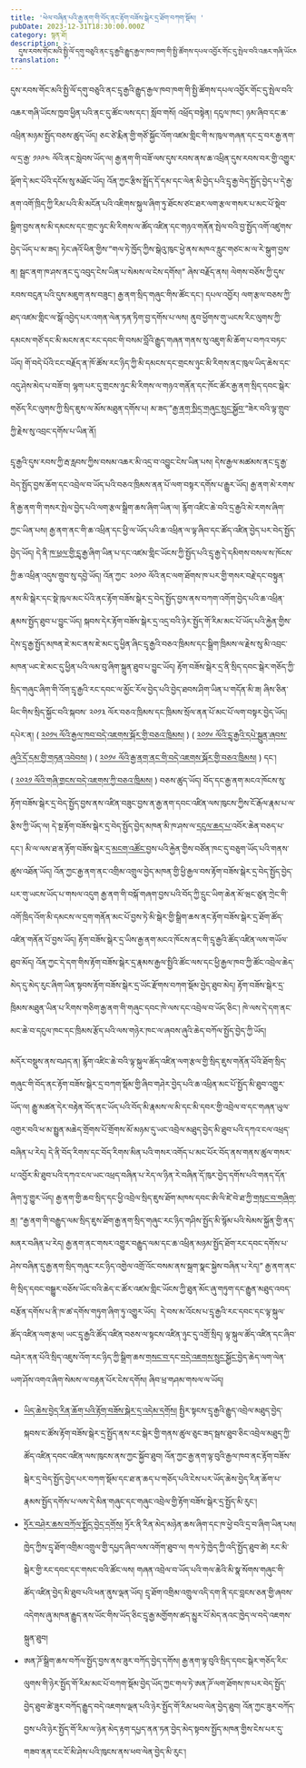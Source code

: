 ```yaml
---
title: 'ཕེལ་བཞིན་པའི་རྒྱ་ནག་གི་བོད་ནང་རྟོག་བཟོས་སྒེར་དྲ་ཐོག་བཀག་སྡོམ། '
pubDate: 2023-12-31T18:30:00.000Z
category: སྙན་ཐོ།
description: >-
  དུས་རབས་གོང་མའི་སྤྱི་ལོ་དགུ་བཅུའི་ནང་དྲྭ་རྒྱའི་རྒྱུད་རྒྱལ་ཁབ་ཁག་གི་སྤྱི་ཚོགས་དཔལ་འབྱོར་གོང་དུ་སྤེལ་བའི་འཆར་གཞི་ཡོངས་ཁྱབ་ཕྱིན་པའི་ནང་དུ་ཚོང་ལས་དང་།
translation: ''
---
```


དུས་རབས་གོང་མའི་སྤྱི་ལོ་དགུ་བཅུའི་ནང་དྲྭ་རྒྱའི་རྒྱུད་རྒྱལ་ཁབ་ཁག་གི་སྤྱི་ཚོགས་དཔལ་འབྱོར་གོང་དུ་སྤེལ་བའི་འཆར་གཞི་ཡོངས་ཁྱབ་ཕྱིན་པའི་ནང་དུ་ཚོང་ལས་དང་། སློབ་གསོ། འཕྲོད་བསྟེན། དངུལ་ཁང་། ཉམ་ཞིབ་དང་ཆ་འཕྲིན་མཉམ་སྤྱོད་བཅས་ཚུད་ཡོད། ཅང་ཙེ་རྨིན་གྱི་གཙོ་སྐྱོང་འོག་འཛམ་གླིང་གི་ས་ཁུལ་གཞན་དང་དྲ་བར་རྒྱ་ནག་ལ་དྲ་རྒྱ་ ༡༩༩༤ ལོའི་ནང་སླེབས་ཡོད་ལ། རྒྱ་ནག་གི་བཟོ་ལས་དུས་རབས་ནས་ཆ་འཕྲིན་དུས་རབས་བར་གྱི་འགྱུར་ལྡོག་དེ་མང་པོའི་དངོས་སུ་མཐོང་ཡོད། འོན་ཀྱང་རྩིས་སྤྲོད་དོ་དམ་དང་ལེན་མི་བྱེད་པའི་དྲྭ་རྒྱ་བེད་སྤྱོད་བྱེད་པ་དེ་རྒྱ་ནག་འགོ་ཁྲིད་ཀྱི་རིམ་པའི་མི་མངོན་པའི་འཇིགས་སྐུལ་ཞིག་ཏུ་ཐོངས་ཙང་ཐར་ལག་རྩལ་གསར་པ་མང་པོ་སྡེབ་སྒྲིག་བྱས་ནས་མི་དམངས་དང་གྲང་ཉུང་མི་རིགས་ལ་ཚོད་འཛིན་དང་གཉའ་གནོན་སྤེལ་བའི་བྱ་སྤྱོད་འགོ་འཛུགས་བྱེད་ཡོད་པ་མ་ཟད། ཏེང་ཞའོ་ཕིན་གྱིས་”གལ་ཏེ་ཁྱོད་ཀྱིས་སྒེའུ་ཁུང་ཕྱེ་ནས་མཁའ་རླུང་གཙང་མ་ལ་རེ་སྒུག་བྱས་ན། སྦྲང་ནག་ཁ་ཤས་ནང་དུ་འབུད་ངེས་ཡིན་པ་སེམས་ལ་ངེས་དགོས།” ཞེས་བརྗོད་ནས། ལེགས་བཅོས་ཀྱི་དུས་རབས་བངུན་པའི་དུས་མཇུག་ནས་བཟུང་། རྒྱ་ནག་སྲིད་གཞུང་གིས་ཚོང་དང་། དཔལ་འབྱོར། ལག་རྩལ་བཅས་ཀྱི་ཐད་འཛམ་གླིང་ལ་སྒོ་འབྱེད་པར་འགན་ལེན་ཏན་ཏིག་བྱ་དགོས་པ་ལས། ནུབ་ཕྱོགས་གུ་ཡངས་རིང་ལུགས་ཀྱི་དམངས་གཙོ་དང་མི་མངས་ནང་རང་དབང་གི་བསམ་བློའི་རྒྱུད་གཞན་གནས་སུ་འཇུག་མི་ཆོག་པ་བཀའ་བཏང་ཡོད། གོ་བདེ་པོའི་ངང་བརྗོད་ན་ཁོ་ཚོས་རང་ཉིད་ཀྱི་མི་དམངས་དང་གྲངས་ཉུང་མི་རིགས་ནང་ཁུལ་ཡིད་ཆེས་དང་འདུ་ཤེས་མེད་པ་བཟོ་བ། ལྷག་པར་དུ་གྲངས་ཉུང་མི་རིགས་ལ་གཉའ་གནོན་དང་ཁོང་ཚོར་རྒྱ་ནག་སྲིད་དབང་སྒེར་གཅོད་རིང་ལུགས་ཀྱི་སྲིད་ཇུས་ལ་མོས་མཐུན་དགོས་པ། མ་ཟད་”[རྒྱ་ནག་སྲིད་གཞུང་སྲུང་སྐྱོབ་](https://www.brookings.edu/articles/protect-the-party-chinas-growing-influence-in-the-developing-world/)“ཟེར་བའི་ལྟ་གྲུབ་ཀྱི་རྗེས་སུ་འབྲང་དགོས་པ་ཡིན་ནོ།

དྲྭ་རྒྱའི་དུས་རབས་ཀྱི་རྦ་རླབས་ཀྱིས་བསམ་འཆར་མི་འདྲ་བ་འབྱུང་ངེས་ཡིན་པས། དེས་རྒྱལ་མཚམས་ནང་དྲྭ་རྒྱ་བེད་སྤྱོད་བྱས་ཆོག་དང་འབྲེལ་བ་ཡོད་པའི་བཅའ་ཁྲིམས་ནན་པོ་ལག་བསྟར་དགོས་པ་རྒྱུར་ཡོད། རྒྱ་ནག་མེ་རགས་ནི་རྒྱ་ནག་གི་གསར་སྤེལ་བྱེད་པའི་ལག་རྩལ་སྒྲིག་ཆས་ཞིག་ཡིན་ལ། རྙོག་འཛིང་ཆེ་བའི་དྲ་རྒྱའི་མེ་རགས་ཞིག་ཀྱང་ཡིན་པས། རྒྱ་ནག་ནང་གི་ཆ་འཕྲིན་དང་ཕྱི་ལ་ཡོད་པའི་ཆ་འཕྲིན་ལ་ལྟ་ཞིབ་དང་ཚོད་འཛིན་བྱེད་པར་བེད་སྤྱོད་བྱེད་ཡོད། དེ་ནི་[ཁ་ཕྲལ་གྱི་དྲྭ་རྒྱ་](https://www.verdict.co.uk/what-is-the-splinternet-and-why-does-it-matter/)ཞིག་ཡིན་པ་དང་འཛམ་གླིང་ཡོངས་ཀྱི་སྤྱོད་པའི་དྲྭ་རྒྱ་དེ་དམིགས་བསལ་ས་ཁོངས་ཀྱི་ཆ་འཕྲིན་འདུས་གྲུབ་སུ་དབྱེ་ཡོད། འོན་ཀྱང་ ༢༠༡༠ ལོའི་ནང་ལག་ཐོགས་ཁ་པར་གྱི་གསར་བརྗེ་དང་བསྟུན་ནས་མི་སྒེར་དང་སྡེ་ཁུལ་མང་པོའི་ནང་རྟོག་བཟོས་སྒེར་དྲ་བེད་སྤྱོད་བྱས་ནས་བཀག་འགོག་བྱེད་པའི་ཆ་འཕྲིན་རྣམས་སྤྱོད་ཐུབ་པ་བྱུང་ཡོད། སྐབས་དེར་རྟོག་བཟོས་སྒེར་དྲ་འདྲ་བའི་ཉེར་སྤྱོད་གོ་རིམ་མང་པོ་ཡོད་པའི་རྐྱེན་གྱིས་དེས་དྲྭ་རྒྱ་སྤྱོད་མཁན་ཇེ་མང་ནས་ཇེ་མང་དུ་ཕྱིན་ཞིང་དྲྭ་རྒྱའི་བཅའ་ཁྲིམས་དང་སྒྲིག་ཁྲིམས་ལ་རྗེས་སུ་མི་འབྲང་མཁན་ཡང་ཇེ་མང་དུ་ཕྱིན་པའི་ལམ་བུ་ཞིག་སྐྲུན་ཐུབ་པ་བྱུང་ཡོད། རྟོག་བཟོས་སྒེར་དྲ་ནི་སྲིད་དབང་སྒེར་གཅོད་ཀྱི་སྲིད་གཞུང་ཞིག་གི་འོག་དྲྭ་རྒྱའི་རང་དབང་ལ་མྱོང་རོལ་བྱེད་པའི་བྱེད་ཐབས་ཤིག་ཡིན་པ་གདོན་མི་ཟ། ཞིས་ཅིན་ཕིང་གིས་སྲིད་སྐྱོང་བའི་སྐབས་ ༢༠༡༣ ལོར་བཅའ་ཁྲིམས་དང་ཁྲིམས་སྲོལ་ནན་པོ་མང་པོ་ལག་བསྟར་བྱེད་ཡོད། དཔེར་ན། ( [༢༠༡༥ ལོའི་རྒྱལ་ཁབ་བདེ་འཇགས་སྐོར་གྱི་བཅའ་ཁྲིམས།](https://www.theguardian.com/world/2015/jul/01/china-national-security-law-internet-regulation-cyberspace-xi-jinping) ) ( [༢༠༡༦ ལོའི་དྲྭ་རྒྱའི་དཔེ་སྐྲུན་ཞབས་ཞུའི་དོ་དམ་གྱི་གཏན་འབེབས།](https://digichina.stanford.edu/work/online-publishing-service-management-rules/) ) ( [༢༠༡༦ ལོའི་རྒྱ་ནག་ནང་གི་བདེ་འཇགས་སྐོར་གྱི་བཅའ་ཁྲིམས།](https://digichina.stanford.edu/work/translation-cybersecurity-law-of-the-peoples-republic-of-china-effective-june-1-2017/) ) དང་། ( [༢༠༢༡ ལོའི་གཞི་གྲངས་བདེ་འཇགས་ཀྱི་བཅའ་ཁྲིམས།](https://www.china-briefing.com/news/a-close-reading-of-chinas-data-security-law-in-effect-sept-1-2021/) ) བཅས་ཚུད་ཡོད། བོད་དང་རྒྱ་ནག་མངའ་ཁོངས་སུ་རྟོག་བཟོས་སྒེར་དྲ་བེད་སྤྱོད་བྱས་ནས་འཛིན་བཟུང་བྱས་ན་རྒྱ་ནག་དབང་འཛིན་ལས་ཁུངས་ཀྱིས་ངོ་རྒོལ་རྣམ་པ་ལ་རྩིས་ཀྱི་ཡོད་ལ། དེ་སྔ་རྟོག་བཟོས་སྒེར་དྲ་བེད་སྤྱོད་བྱེད་མཁན་མི་ཁ་ཤས་ལ་[དངུལ་ཆད་པ་](https://coinnounce.com/fine-imposed-chinese-worker-vpn-usage/)འབོར་ཆེན་བཅད་པ་དང་། མི་ལ་ལས་ཐ་ན་རྟོག་བཟོས་སྒེར་དྲ་[མངག་འཚོང་](https://www.rfa.org/english/news/china/suspended-10112018145444.html)བྱས་པའི་རྐྱེན་གྱིས་བཙོན་ཁང་དུ་བཅུག་ཡོད་པའི་གནས་ཚུས་འཐོན་ཡོད། འོན་ཀྱང་རྒྱ་ནག་ནང་འགྲིམ་འགྲུལ་བྱེད་མཁན་གྱི་ཕྱི་རྒྱལ་བས་རྟོག་བཟོས་སྒེར་དྲ་བེད་སྤྱོད་བྱེད་པར་གུ་ཡངས་ཡོད་པ་གསལ་འདུག རྒྱ་ནག་གི་བསྐོ་གཞག་བྱས་པའི་བོད་ཀྱི་དྲུང་ཡིག་ཆེན་མོ་ཝང་ཙུན་ཀྲེང་གི་འགོ་ཁྲིད་འོག་མི་དམངས་ལ་དྲག་གནོན་མང་པོ་བྱས་ཏེ་མི་སྒེར་གྱི་སྒྲིག་ཆས་ནང་རྟོག་བཟོས་སྒེར་དྲ་ཐོག་ཚོད་འཛིན་གནོན་པོ་བྱས་ཡོད། རྟོག་བཟོས་སྒེར་དྲ་ཡིས་རྒྱ་ནག་མངའ་ཁོངས་ནང་གི་དྲྭ་རྒྱའི་ཚོད་འཛིན་ལས་གཡོལ་ཐུབ་མོད། འོན་ཀྱང་དེ་དག་གིས་རྟོག་བཟོས་སྒེར་དྲ་རྣམས་རྒྱལ་སྤྱིའི་ཚོང་ལས་དང་ཕྱི་རྒྱལ་ཁབ་ཀྱི་ཚོང་འབྲེལ་ཆེད་མེད་དུ་མེད་རུང་ཞིག་ཡིན་སྟབས་རྟོག་བཟོས་སྒེར་དྲ་ཡོང་རྫོགས་བཀག་སྡོམ་བྱེད་ཐུབ་མེད། རྟོག་བཟོས་སྒེར་དྲ་ཁྲིམས་མཐུན་ཡིན་པ་རིགས་གཅིག་རྒྱ་ནག་གི་གཞུང་དབང་ཁེ་ལས་དང་འབྲེལ་བ་ཡོད་ཅིང་། ཁེ་ལས་དེ་དག་ནང་མང་ཆེ་བ་དངུལ་ཁང་དང་ཁྲིམས་རྩོད་པའི་ལས་གཉེར་ཁང་ལ་ཞབས་ཞུའི་ཆེད་བཀོལ་སྤྱོད་བྱེད་ཀྱི་ཡོད།

མདོར་བསྡུས་ནས་བཤད་ན། རྙོག་འཛིང་ཆེ་བའི་ལྟ་སྐུལ་ཚོད་འཛིན་ལག་རྩལ་གྱི་སྲིད་ཇུས་གནོན་པོའི་ཐོག་སྲིད་གཞུང་གི་བོད་ནང་རྟོག་བཟོས་སྒེར་དྲ་བཀག་སྡོམ་གྱི་ཞིབ་གཤེར་བྱེད་པའི་ཆ་འཕྲིན་མང་པོ་སྤྱོད་མི་ཐུབ་འགྱུར་ཡོད་ལ། རྒྱུ་མཚན་དེར་བརྟེན་བོད་ནང་ཡོད་པའི་བོད་མི་རྣམས་ལ་མི་དང་མི་དབར་གྱི་འབྲེལ་བ་དང་གཞན་ཡུལ་འགྱར་བའི་ཕ་མ་སྤྱུན་མཆེད་གྲོགས་པོ་གྲོགས་མོ་མཉམ་དུ་ཡང་འབྲེལ་མཐུད་བྱེད་མི་ཐུབ་པའི་དཀའ་ངལ་འཕྲད་བཞིན་པ་རེད། དེ་ནི་བོད་རིགས་དང་བོད་རིགས་མིན་པའི་གསར་འགོད་པ་མང་པོར་བོད་ནས་གནས་ཚུལ་གསར་པ་འབྱོར་མི་ཐུབ་པའི་དཀའ་ངལ་ཡང་འཕྲད་བཞིན་པ་རེད་ལ་ཉིན་རེ་བཞིན་དོ་ཁུར་བྱེད་དགོས་པའི་གནད་དོན་ཞིག་ཏུ་གྱུར་ཡོད། རྒྱ་ནག་གྱི་ཆབ་སྲིད་དང་ཕྱི་འབྲེལ་སྲིད་ཇུས་ཐོག་མཁས་དབང་ཨི་ལི་ཛེ་བེ་ཐ་ཀྱི་[གསུང་བ་གཞིག་ན](https://www.cfr.org/backgrounder/media-censorship-china)། “རྒྱ་ནག་གི་བརྒྱུད་ལམ་སྲིད་ཇུས་ཐོག་རྒྱ་ནག་སྲིད་གཞུང་རང་ཉིད་གཤིས་སྤྱོད་མི་སྙོམ་པའི་སེམས་སྐྱོན་གྱི་ནད་མནར་བཞིན་པ་རེད། རྒྱ་ནག་ནང་གསར་འགྱུར་བརྒྱུད་ལམ་དང་ཆ་འཕྲིན་མཉམ་སྤྱོད་ཐོག་རང་དབང་དགོས་པ་ཤེས་བཞིན་དུ་རྒྱ་ནག་སྲིད་གཞུང་རང་ཉིད་འགྱེལ་འགྲོ་འོང་བསམ་ནས་སྐྲག་སྣང་སྐྱེས་བཞིན་པ་རེད།” རྒྱ་ནག་ནང་གི་སྲིད་དབང་བསྒྱུར་བཅོས་ཡོང་བའི་ཆེད་ང་ཚོར་འཛམ་གླིང་ཡོངས་ཀྱི་ཐུན་མོང་ཞུ་གཏུག་དང་རྒྱུན་མཐུད་འབད་བརྩོན་དགོས་པ་ནི་ཁ་ཚ་དགོས་གཏུག་ཞིག་ཏུ་འགྱུར་ཡོད།  དེ་བས་མ་འོངས་པ་དྲྭ་རྒྱའི་རང་དབང་དང་ལྟ་སྐུལ་ཚོད་འཛིན་ལག་རྩལ། ཡང་དྲྭ་རྒྱའི་ཚོད་འཛིན་བཅས་ལ་སྟངས་འཛིན་ཉུང་དུ་འགྲོ་སྲིད། ལྟ་སྐུལ་ཚོད་འཛིན་དང་ཞིབ་བཤེར་ནན་པོའི་སྲིད་འཇུས་འོག་རང་ཉིད་ཀྱི་སྒྲིག་ཆས་[གསང་བ་](https://learn.tibcert.org/knowledge-base/7-easy-steps-to-take-to-protect-your-data/)དང་[བདེ་འཇགས་སྲུང་སྐྱོང་](https://learn.tibcert.org/knowledge-base/why-mobile-security-is-important/)བྱེད་ཆེད་ལག་ལེན་ཡག་ཤོས་འགའ་ཞིག་སེམས་ལ་བརྟན་པོར་ངེས་དགོས། ཞིབ་ཕྲ་གཤམ་གསལ་ལ་ཡོད།

* [ཡིད་ཆེས་བྱེད་རིན་ཆོག་པའི་རྟོག་བཟོས་སྒེར་དྲ་འདེམ་དགོས།](https://learn.tibcert.org/knowledge-base/how-to-install-and-set-up-vpn/) སྤྱིར་སྟངས་དྲྭ་རྒྱའི་རྒྱུད་འབྲེལ་མཐུད་བྱེད་སྐབས་ང་ཚོས་རྟོག་བཟོས་སྒེར་དྲ་སྤྱོད་ནས་རང་སྒེར་གྱི་གནས་ཚུལ་ཅུང་ཟད་སྦས་ཐུབ་ཅིང་འབྲེལ་མཐུད་ཀྱི་ཚོད་འཛིན་དབང་འཛིན་ལས་ཁུངས་ནས་ཀྱང་སྐྱོབ་ཐུབ། འོན་ཀྱང་རྒྱ་ནག་ལྟ་བུའི་རྒྱལ་ཁབ་ནང་རྟོག་བཟོས་སྒེར་དྲ་བེད་སྤྱོད་བྱེད་པར་བཀག་སྡོམ་དང་ཐ་ན་ཆད་པ་གཅོད་པའི་ངེས་པར་ཡོད་ཆེས་བྱེད་རིན་ཆོག་པ་རྣམས་སྤྱོད་དགོས་པ་ལས་དེ་མིན་གཞུང་དང་གཞུང་འབྲེལ་གྱི་རྟོག་བཟོས་སྒེར་དྲ་སྤྱོད་མི་རུང་།
* [ཏྲོར་བཤེར་ཆས་བཀོལ་སྤྱོད་བྱེད་དགོས།](https://www.pandasecurity.com/en/mediacenter/tor-vs-vpn/) ཏྲོར་ནི་རིན་མེད་མཉེན་ཆས་ཞིག་དང་ཁ་ཕྱེ་བའི་དྲ་བ་ཞིག་ཡིན་པས། ཁྱེད་ཀྱིས་དྲྭ་ཐོག་འགྲིམ་འགྲུལ་གྱི་དཔྱད་ཞིབ་ལས་འགོག་ཐུབ་ལ། གལ་ཏེ་ཁྱེད་ཀྱི་འདི་སྤྱོད་ཐུབ་ཚེ། རང་མི་སྒེར་གྱི་རང་དབང་དང་གསང་བའི་ཚོང་ལས། གཞན་འབྲེལ་བ་ཡོད་པའི་གལ་ཆེའི་མི་སྣ་སོགས་གཞུང་གི་ཚོད་འཛིན་བྱེད་མི་ཐུབ་པའི་ཕན་ནུས་ལྡན་ཡོད། དྲྭ་ཐོག་འགྲིམ་འགྲུལ་འདི་དག་ནི་དང་བླངས་ཅན་གྱི་ཞབས་འདེགས་ཞུ་མཁན་རྒྱུད་ནས་ཡོང་གིས་ཡོད་ཅིང་དྲྭ་རྒྱ་མགྱོགས་ཚད་མྱུར་པོ་མེད་ནའང་ཁྱེད་ལ་བདེ་འཇགས་སྐྲུན་ཐུབ།
* ཨན་ཌོ་སྒྲིག་ཆས་བཀོལ་སྤྱོད་བྱས་ནས་ཟུར་བཀོད་བྱེད་དགོས། རྒྱ་ནག་ལྟ་བུའི་སྲིད་དབང་སྒེར་གཅོད་རིང་ལུགས་གི་ཉེར་སྤྱོད་གོ་རིམ་མང་པོ་བཀག་སྡོམ་བྱེད་ཡོད་ཀྱང་གལ་ཏེ་ཨན་ཌོ་ལག་ཐོགས་ཁ་པར་བེད་སྤྱོད་བྱེད་ཐུབ་ཚེ་ཟུར་བཀོད་རྒྱུད་བདེ་འཇགས་ལྡན་པའི་ཉེར་སྤྱོད་གོ་རིམ་ཕབ་ལེན་བྱེད་ཐུབ། འོན་ཀྱང་ཟུར་བཀོད་བྱས་པའི་ཉེར་སྤྱོད་གོ་རིམ་ལ་ཉེན་མེད་རྟག་དཔྱད་ནན་ཏན་བྱེད་མེད་སྟབས་སྤྱོད་མཁན་གྱིས་ངེས་པར་དུ་གཟབ་ནན་ངང་ངོ་མི་ཤེས་པའི་ཁུངས་ནས་ཕབ་ལེན་བྱེད་མི་རུང་།
